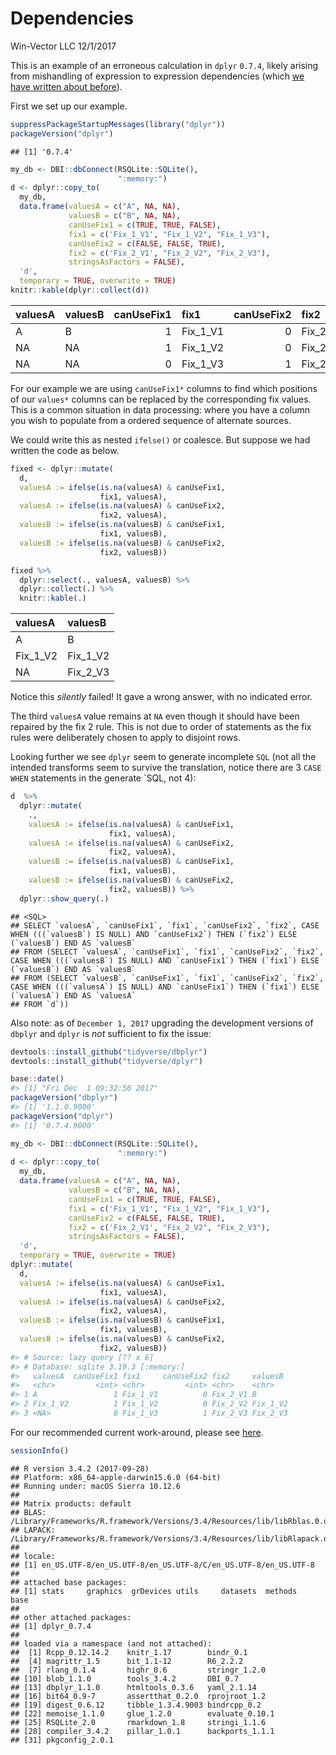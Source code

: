 Dependencies
================
Win-Vector LLC
12/1/2017

This is an example of an erroneous calculation in `dplyr` `0.7.4`, likely arising from mishandling of expression to expression dependencies (which [we have written about before](http://www.win-vector.com/blog/2017/09/my-advice-on-dplyrmutate/)).

First we set up our example.

``` r
suppressPackageStartupMessages(library("dplyr"))
packageVersion("dplyr")
```

    ## [1] '0.7.4'

``` r
my_db <- DBI::dbConnect(RSQLite::SQLite(),
                        ":memory:")
d <- dplyr::copy_to(
  my_db, 
  data.frame(valuesA = c("A", NA, NA),
             valuesB = c("B", NA, NA),
             canUseFix1 = c(TRUE, TRUE, FALSE),
             fix1 = c('Fix_1_V1', "Fix_1_V2", "Fix_1_V3"),
             canUseFix2 = c(FALSE, FALSE, TRUE),
             fix2 = c('Fix_2_V1', "Fix_2_V2", "Fix_2_V3"),
             stringsAsFactors = FALSE),
  'd', 
  temporary = TRUE, overwrite = TRUE)
knitr::kable(dplyr::collect(d))
```

| valuesA | valuesB |  canUseFix1| fix1       |  canUseFix2| fix2       |
|:--------|:--------|-----------:|:-----------|-----------:|:-----------|
| A       | B       |           1| Fix\_1\_V1 |           0| Fix\_2\_V1 |
| NA      | NA      |           1| Fix\_1\_V2 |           0| Fix\_2\_V2 |
| NA      | NA      |           0| Fix\_1\_V3 |           1| Fix\_2\_V3 |

For our example we are using `canUseFix1*` columns to find which positions of our `values*` columns can be replaced by the corresponding fix values. This is a common situation in data processing: where you have a column you wish to populate from a ordered sequence of alternate sources.

We could write this as nested `ifelse()` or coalesce. But suppose we had written the code as below.

``` r
fixed <- dplyr::mutate(
  d,
  valuesA := ifelse(is.na(valuesA) & canUseFix1, 
                    fix1, valuesA),
  valuesA := ifelse(is.na(valuesA) & canUseFix2, 
                    fix2, valuesA),
  valuesB := ifelse(is.na(valuesB) & canUseFix1, 
                    fix1, valuesB),
  valuesB := ifelse(is.na(valuesB) & canUseFix2, 
                    fix2, valuesB))

fixed %>%
  dplyr::select(., valuesA, valuesB) %>%
  dplyr::collect(.) %>%
  knitr::kable(.)
```

| valuesA    | valuesB    |
|:-----------|:-----------|
| A          | B          |
| Fix\_1\_V2 | Fix\_1\_V2 |
| NA         | Fix\_2\_V3 |

Notice this *silently* failed! It gave a wrong answer, with no indicated error.

The third `valuesA` value remains at `NA` even though it should have been repaired by the fix 2 rule. This is not due to order of statements as the fix rules were deliberately chosen to apply to disjoint rows.

Looking further we see `dplyr` seem to generate incomplete `SQL` (not all the intended transforms seem to survive the translation, notice there are 3 `CASE WHEN` statements in the generate \`SQL, not 4):

``` r
d  %>%
  dplyr::mutate(
    .,
    valuesA := ifelse(is.na(valuesA) & canUseFix1, 
                      fix1, valuesA),
    valuesA := ifelse(is.na(valuesA) & canUseFix2, 
                      fix2, valuesA),
    valuesB := ifelse(is.na(valuesB) & canUseFix1, 
                      fix1, valuesB),
    valuesB := ifelse(is.na(valuesB) & canUseFix2, 
                      fix2, valuesB)) %>%
  dplyr::show_query(.)
```

    ## <SQL>
    ## SELECT `valuesA`, `canUseFix1`, `fix1`, `canUseFix2`, `fix2`, CASE WHEN (((`valuesB`) IS NULL) AND `canUseFix2`) THEN (`fix2`) ELSE (`valuesB`) END AS `valuesB`
    ## FROM (SELECT `valuesA`, `canUseFix1`, `fix1`, `canUseFix2`, `fix2`, CASE WHEN (((`valuesB`) IS NULL) AND `canUseFix1`) THEN (`fix1`) ELSE (`valuesB`) END AS `valuesB`
    ## FROM (SELECT `valuesB`, `canUseFix1`, `fix1`, `canUseFix2`, `fix2`, CASE WHEN (((`valuesA`) IS NULL) AND `canUseFix1`) THEN (`fix1`) ELSE (`valuesA`) END AS `valuesA`
    ## FROM `d`))

Also note: as of `December 1, 2017` upgrading the development versions of `dbplyr` and `dplyr` is *not* sufficient to fix the issue:

``` r
devtools::install_github("tidyverse/dbplyr")
devtools::install_github("tidyverse/dplyr")

base::date()
#> [1] "Fri Dec  1 09:32:56 2017"
packageVersion("dbplyr")
#> [1] '1.1.0.9000'
packageVersion("dplyr")
#> [1] '0.7.4.9000'

my_db <- DBI::dbConnect(RSQLite::SQLite(),
                        ":memory:")
d <- dplyr::copy_to(
  my_db, 
  data.frame(valuesA = c("A", NA, NA),
             valuesB = c("B", NA, NA),
             canUseFix1 = c(TRUE, TRUE, FALSE),
             fix1 = c('Fix_1_V1', "Fix_1_V2", "Fix_1_V3"),
             canUseFix2 = c(FALSE, FALSE, TRUE),
             fix2 = c('Fix_2_V1', "Fix_2_V2", "Fix_2_V3"),
             stringsAsFactors = FALSE),
  'd', 
  temporary = TRUE, overwrite = TRUE)
dplyr::mutate(
  d,
  valuesA := ifelse(is.na(valuesA) & canUseFix1, 
                    fix1, valuesA),
  valuesA := ifelse(is.na(valuesA) & canUseFix2, 
                    fix2, valuesA),
  valuesB := ifelse(is.na(valuesB) & canUseFix1, 
                    fix1, valuesB),
  valuesB := ifelse(is.na(valuesB) & canUseFix2, 
                    fix2, valuesB))
#> # Source: lazy query [?? x 6]
#> # Database: sqlite 3.19.3 [:memory:]
#>   valuesA  canUseFix1 fix1     canUseFix2 fix2     valuesB 
#>   <chr>         <int> <chr>         <int> <chr>    <chr>   
#> 1 A                 1 Fix_1_V1          0 Fix_2_V1 B       
#> 2 Fix_1_V2          1 Fix_1_V2          0 Fix_2_V2 Fix_1_V2
#> 3 <NA>              0 Fix_1_V3          1 Fix_2_V3 Fix_2_V3
```

For our recommended current work-around, please see [here](http://winvector.github.io/FluidData/DplyrDependencies.html).

``` r
sessionInfo()
```

    ## R version 3.4.2 (2017-09-28)
    ## Platform: x86_64-apple-darwin15.6.0 (64-bit)
    ## Running under: macOS Sierra 10.12.6
    ## 
    ## Matrix products: default
    ## BLAS: /Library/Frameworks/R.framework/Versions/3.4/Resources/lib/libRblas.0.dylib
    ## LAPACK: /Library/Frameworks/R.framework/Versions/3.4/Resources/lib/libRlapack.dylib
    ## 
    ## locale:
    ## [1] en_US.UTF-8/en_US.UTF-8/en_US.UTF-8/C/en_US.UTF-8/en_US.UTF-8
    ## 
    ## attached base packages:
    ## [1] stats     graphics  grDevices utils     datasets  methods   base     
    ## 
    ## other attached packages:
    ## [1] dplyr_0.7.4
    ## 
    ## loaded via a namespace (and not attached):
    ##  [1] Rcpp_0.12.14.2    knitr_1.17        bindr_0.1        
    ##  [4] magrittr_1.5      bit_1.1-12        R6_2.2.2         
    ##  [7] rlang_0.1.4       highr_0.6         stringr_1.2.0    
    ## [10] blob_1.1.0        tools_3.4.2       DBI_0.7          
    ## [13] dbplyr_1.1.0      htmltools_0.3.6   yaml_2.1.14      
    ## [16] bit64_0.9-7       assertthat_0.2.0  rprojroot_1.2    
    ## [19] digest_0.6.12     tibble_1.3.4.9003 bindrcpp_0.2     
    ## [22] memoise_1.1.0     glue_1.2.0        evaluate_0.10.1  
    ## [25] RSQLite_2.0       rmarkdown_1.8     stringi_1.1.6    
    ## [28] compiler_3.4.2    pillar_1.0.1      backports_1.1.1  
    ## [31] pkgconfig_2.0.1
